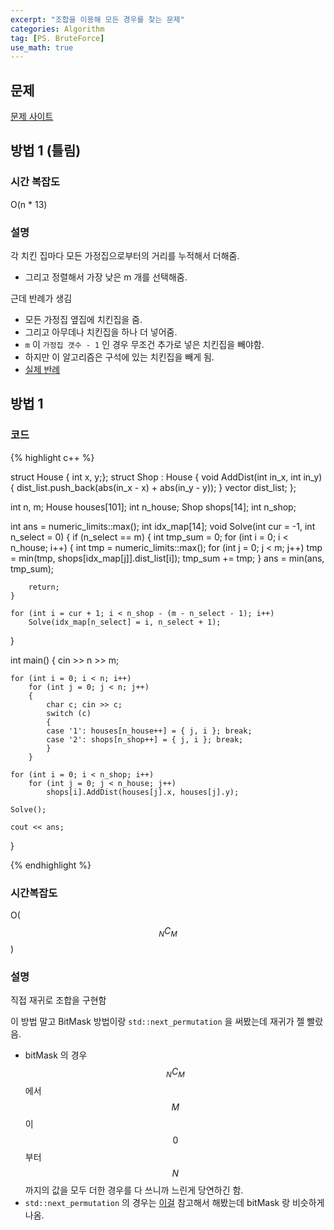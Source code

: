 ```yaml
---
excerpt: "조합을 이용해 모든 경우를 찾는 문제"
categories: Algorithm
tag: [PS. BruteForce]
use_math: true
---
```


## 문제

[문제 사이트](https://www.acmicpc.net/problem/15686)



## 방법 1 (틀림)

### 시간 복잡도

O(n * 13)

### 설명

각 치킨 집마다 모든 가정집으로부터의 거리를 누적해서 더해줌.
+ 그리고 정렬해서 가장 낮은 m 개를 선택해줌.

근데 반례가 생김
+ 모든 가정집 옆집에 치킨집을 줌.
+ 그리고 아무데나 치킨집을 하나 더 넣어줌.
+ ```m``` 이 ```가정집 갯수 - 1``` 인 경우 무조건 추가로 넣은 치킨집을 빼야함.
+ 하지만 이 알고리즘은 구석에 있는 치킨집을 빼게 됨.
+ [실제 반례](https://www.acmicpc.net/board/view/57110)


## 방법 1

### 코드

{% highlight c++ %}

struct House { int x, y;};
struct Shop : House
{
    void AddDist(int in_x, int in_y) { dist_list.push_back(abs(in_x - x) + abs(in_y - y)); }
    vector<int> dist_list;
};


int n, m;
House houses[101]; int n_house;
Shop shops[14];    int n_shop;

int ans = numeric_limits<int>::max();
int idx_map[14];
void Solve(int cur = -1, int n_select = 0)
{
    if (n_select == m)
    {
        int tmp_sum = 0;
        for (int i = 0; i < n_house; i++)
        {
            int tmp = numeric_limits<int>::max();
            for (int j = 0; j < m; j++)
                tmp = min(tmp, shops[idx_map[j]].dist_list[i]);
            tmp_sum += tmp;
        }
        ans = min(ans, tmp_sum);

        return;
    }
    
    for (int i = cur + 1; i < n_shop - (m - n_select - 1); i++)
        Solve(idx_map[n_select] = i, n_select + 1);
}


int main()
{
    cin >> n >> m;

    for (int i = 0; i < n; i++)
        for (int j = 0; j < n; j++)
        {
            char c; cin >> c;
            switch (c)
            {
            case '1': houses[n_house++] = { j, i }; break;
            case '2': shops[n_shop++] = { j, i }; break;
            }
        }
    
    for (int i = 0; i < n_shop; i++)
        for (int j = 0; j < n_house; j++)
            shops[i].AddDist(houses[j].x, houses[j].y);
    
    Solve();
    
    cout << ans;
}

{% endhighlight %}

### 시간복잡도

O($${}_{N}C_{M}$$)

### 설명

직접 재귀로 조합을 구현함

이 방법 말고 BitMask 방법이랑 ```std::next_permutation``` 을 써봤는데 재귀가 젤 빨랐음.
+ bitMask 의 경우  $${}_{N}C_{M}$$ 에서 $$M$$ 이 $$0$$ 부터 $$N$$ 까지의 값을 모두 더한 경우를 다 쓰니까 느린게 당연하긴 함.
+ ```std::next_permutation``` 의 경우는 [이걸](https://whiteherv.tistory.com/2) 참고해서 해봤는데 bitMask 랑 비슷하게 나옴.  